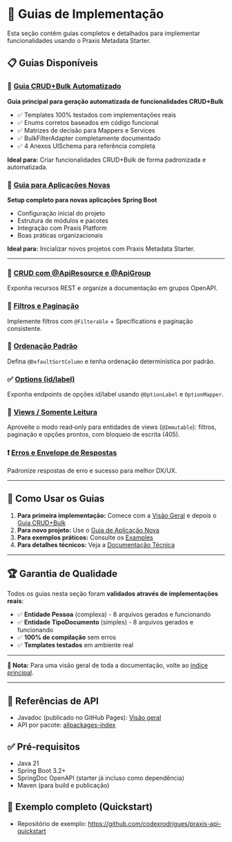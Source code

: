 # 📖 Guias de Implementação

Esta seção contém guias completos e detalhados para implementar funcionalidades usando o Praxis Metadata Starter.

## 📋 **Guias Disponíveis**

### 🤖 [Guia CRUD+Bulk Automatizado](GUIA-CLAUDE-AI-CRUD-BULK.md)
**Guia principal para geração automatizada de funcionalidades CRUD+Bulk**

- ✅ Templates 100% testados com implementações reais
- ✅ Enums corretos baseados em código funcional  
- ✅ Matrizes de decisão para Mappers e Services
- ✅ BulkFilterAdapter completamente documentado
- ✅ 4 Anexos UISchema para referência completa

**Ideal para:** Criar funcionalidades CRUD+Bulk de forma padronizada e automatizada.

### 🚀 [Guia para Aplicações Novas](GUIA-CLAUDE-AI-APLICACAO-NOVA.md)
**Setup completo para novas aplicações Spring Boot**

- Configuração inicial do projeto
- Estrutura de módulos e pacotes
- Integração com Praxis Platform
- Boas práticas organizacionais

**Ideal para:** Inicializar novos projetos com Praxis Metadata Starter.

---

### 🧭 [CRUD com @ApiResource e @ApiGroup](CRUD-COM-APIRESOURCE.md)
Exponha recursos REST e organize a documentação em grupos OpenAPI.

### 🔎 [Filtros e Paginação](FILTROS-E-PAGINACAO.md)
Implemente filtros com `@Filterable` + Specifications e paginação consistente.

### 🔢 [Ordenação Padrão](ORDEM-PADRAO.md)
Defina `@DefaultSortColumn` e tenha ordenação determinística por padrão.

### ✅ [Options (id/label)](OPTIONS-ENDPOINT.md)
Exponha endpoints de opções id/label usando `@OptionLabel` e `OptionMapper`.

### 📄 [Views / Somente Leitura](READ-ONLY-VIEWS.md)
Aproveite o modo read‑only para entidades de views (`@Immutable`): filtros, paginação e opções prontos, com bloqueio de escrita (405).

### ❗ [Erros e Envelope de Respostas](ERROS-E-RESPOSTAS.md)
Padronize respostas de erro e sucesso para melhor DX/UX.

---

## 🎯 **Como Usar os Guias**

1. **Para primeira implementação:** Comece com a [Visão Geral](../overview/VISAO-GERAL.md) e depois o [Guia CRUD+Bulk](GUIA-CLAUDE-AI-CRUD-BULK.md)
2. **Para novo projeto:** Use o [Guia de Aplicação Nova](GUIA-CLAUDE-AI-APLICACAO-NOVA.md)
3. **Para exemplos práticos:** Consulte os [Examples](../examples/)
4. **Para detalhes técnicos:** Veja a [Documentação Técnica](../technical/)

---

## 🏆 **Garantia de Qualidade**

Todos os guias nesta seção foram **validados através de implementações reais**:

- ✅ **Entidade Pessoa** (complexa) - 8 arquivos gerados e funcionando
- ✅ **Entidade TipoDocumento** (simples) - 8 arquivos gerados e funcionando  
- ✅ **100% de compilação** sem erros
- ✅ **Templates testados** em ambiente real

---

**📌 Nota:** Para uma visão geral de toda a documentação, volte ao [índice principal](../README.md).

---

## 🔎 Referências de API

- Javadoc (publicado no GitHub Pages): [Visão geral](../apidocs/index.html)
- API por pacote: [allpackages-index](../apidocs/allpackages-index.html)

## ✅ Pré‑requisitos
- Java 21
- Spring Boot 3.2+
- SpringDoc OpenAPI (starter já incluso como dependência)
- Maven (para build e publicação)

## 🚀 Exemplo completo (Quickstart)
- Repositório de exemplo: https://github.com/codexrodrigues/praxis-api-quickstart
